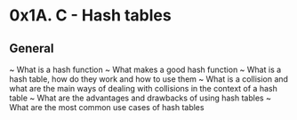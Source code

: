 # 0x1A. C - Hash tables

## General
~ What is a hash function
~ What makes a good hash function
~ What is a hash table, how do they work and how to use them
~ What is a collision and what are the main ways of dealing with collisions in the context of a hash table
~ What are the advantages and drawbacks of using hash tables
~ What are the most common use cases of hash tables
